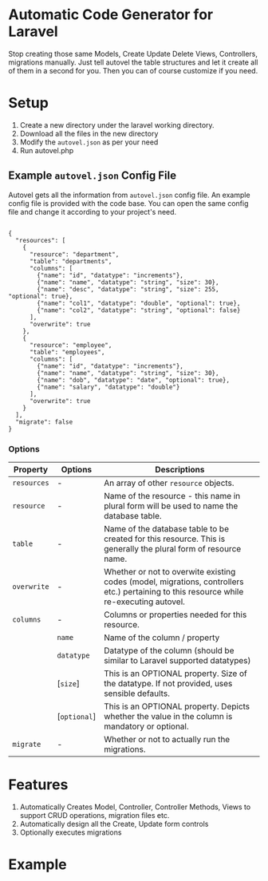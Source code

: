 # Automatic Code Generator for Laravel

Stop creating those same Models, Create Update Delete Views, Controllers, migrations manually. Just tell autovel the table structures and let it create all of them in a second for you. Then you can of course customize if you need.

# Setup

1. Create a new directory under the laravel working directory.
2. Download all the files in the new directory
3. Modify the `autovel.json` as per your need
4. Run autovel.php

## Example `autovel.json` Config File

Autovel gets all the information from `autovel.json` config file. An example config file is provided with the code base. You can open the same config file and change it according to your project's need.

````

{
  "resources": [
    {
      "resource": "department",
      "table": "departments",
      "columns": [
        {"name": "id", "datatype": "increments"},
        {"name": "name", "datatype": "string", "size": 30},
        {"name": "desc", "datatype": "string", "size": 255, "optional": true},
        {"name": "col1", "datatype": "double", "optional": true},
        {"name": "col2", "datatype": "string", "optional": false}
      ],
      "overwrite": true
    },
    {
      "resource": "employee",
      "table": "employees",
      "columns": [
        {"name": "id", "datatype": "increments"},
        {"name": "name", "datatype": "string", "size": 30},
        {"name": "dob", "datatype": "date", "optional": true},
        {"name": "salary", "datatype": "double"}
      ],
      "overwrite": true
    }
  ],
  "migrate": false
}

````

### Options


Property     | Options      | Descriptions
---          | ---          | ---
|`resources` | -            | An array of other `resource` objects.
|`resource`  | -            | Name of the resource - this name in plural form will be used to name the database table.
|`table`     | -            | Name of the database table to be created for this resource. This is generally the plural form of resource name.
|`overwrite` | -            | Whether or not to overwite existing codes (model, migrations, controllers etc.) pertaining to this resource while re-executing autovel.
|`columns`   | -            | Columns or properties needed for this resource.
|            | `name`       | Name of the column / property
|            | `datatype`   | Datatype of the column (should be similar to Laravel supported datatypes)
|            | [`size`]     | This is an OPTIONAL property. Size of the datatype. If not provided, uses sensible defaults.
|            | [`optional`] | This is an OPTIONAL property. Depicts whether the value in the column is mandatory or optional.
|`migrate`   | -            | Whether or not to actually run the migrations.


# Features

1. Automatically Creates Model, Controller, Controller Methods, Views to support CRUD operations, migration files etc.
2. Automatically design all the Create, Update form controls
3. Optionally executes migrations 

# Example 